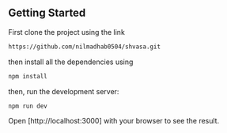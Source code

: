 ## Getting Started
First clone the project using the link 
```bash
https://github.com/nilmadhab0504/shvasa.git
```

then install all the dependencies using
```bash
npm install
```

then, run the development server:

```bash
npm run dev
```

Open [http://localhost:3000] with your browser to see the result.


